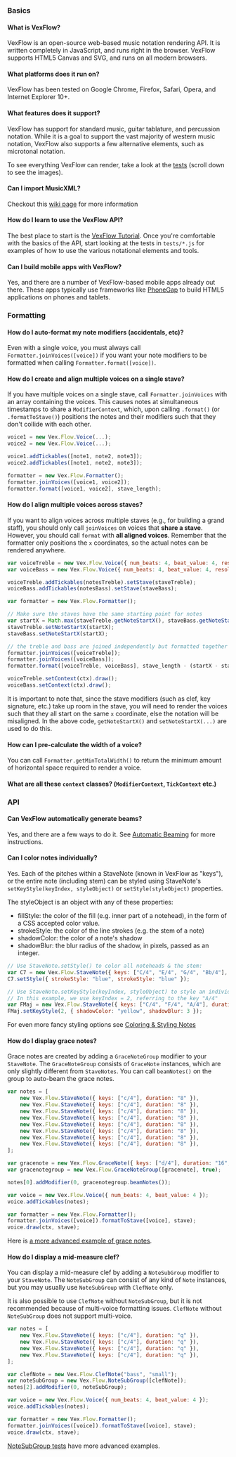 ### Basics

#### What is VexFlow?

VexFlow is an open-source web-based music notation rendering API. It is written completely in JavaScript, and runs right in the browser. VexFlow supports HTML5 Canvas and SVG, and runs on all modern browsers.

#### What platforms does it run on?

VexFlow has been tested on Google Chrome, Firefox, Safari, Opera, and Internet Explorer 10+.

#### What features does it support?

VexFlow has support for standard music, guitar tablature, and percussion notation. While it is a goal to support the vast majority of western music notation, VexFlow also supports a few alternative elements, such as microtonal notation.

To see everything VexFlow can render, take a look at the [tests](http://www.vexflow.com/tests/index.html) (scroll down to see the images).

#### Can I import MusicXML?

Checkout this [wiki page](https://github.com/0xfe/vexflow/wiki/Import-MusicXML) for more information

#### How do I learn to use the VexFlow API?

The best place to start is the [VexFlow Tutorial](https://github.com/0xfe/vexflow/wiki/Tutorial). Once you're comfortable with the basics of the API, start looking at the tests in `tests/*.js` for examples of how to use the various notational elements and tools.

#### Can I build mobile apps with VexFlow?

Yes, and there are a number of VexFlow-based mobile apps already out there. These apps typically use frameworks like [PhoneGap](phonegap.com) to build HTML5 applications on phones and tablets.

### Formatting

#### How do I auto-format my note modifiers (accidentals, etc)?

Even with a single voice, you must always call `Formatter.joinVoices([voice])` if you want your note modifiers to be formatted when calling `Formatter.format([voice])`.

#### How do I create and align multiple voices on a single stave?

If you have multiple voices on a single stave, call `Formatter.joinVoices` with an array containing the voices. This causes notes at simultaneous timestamps to share a `ModifierContext`, which, upon calling `.format()` (or `.formatToStave()`) positions the notes and their modifiers such that they don't collide with each other.

```javascript
voice1 = new Vex.Flow.Voice(...);
voice2 = new Vex.Flow.Voice(...);

voice1.addTickables([note1, note2, note3]);
voice2.addTickables([note1, note2, note3]);

formatter = new Vex.Flow.Formatter();
formatter.joinVoices([voice1, voice2]);
formatter.format([voice1, voice2], stave_length);
```

#### How do I align multiple voices across staves?

If you want to align voices across multiple staves (e.g., for building a grand staff), you should only call `joinVoices` on voices that **share a stave**. However, you should call `format` with **all aligned voices**. Remember that the formatter only positions the `x` coordinates, so the actual notes can be rendered anywhere.

```javascript
var voiceTreble = new Vex.Flow.Voice({ num_beats: 4, beat_value: 4, resolution: Vex.Flow.RESOLUTION });
var voiceBass = new Vex.Flow.Voice({ num_beats: 4, beat_value: 4, resolution: Vex.Flow.RESOLUTION });

voiceTreble.addTickables(notesTreble).setStave(staveTreble);
voiceBass.addTickables(notesBass).setStave(staveBass);

var formatter = new Vex.Flow.Formatter();

// Make sure the staves have the same starting point for notes
var startX = Math.max(staveTreble.getNoteStartX(), staveBass.getNoteStartX());
staveTreble.setNoteStartX(startX);
staveBass.setNoteStartX(startX);

// the treble and bass are joined independently but formatted together
formatter.joinVoices([voiceTreble]);
formatter.joinVoices([voiceBass]);
formatter.format([voiceTreble, voiceBass], stave_length - (startX - staveX));

voiceTreble.setContext(ctx).draw();
voiceBass.setContext(ctx).draw();
```

It is important to note that, since the stave modifiers (such as clef, key signature, etc.) take up room in the stave, you will need to render the voices such that they all start on the same `x` coordinate, else the notation will be misaligned. In the above code, `getNoteStartX()` and `setNoteStartX(...)` are used to do this.

#### How can I pre-calculate the width of a voice?

You can call `Formatter.getMinTotalWidth()` to return the minimum amount of horizontal space required to render a voice.

#### What are all these `context` classes? (`ModifierContext`, `TickContext` etc.)

### API

#### Can VexFlow automatically generate beams?

Yes, and there are a few ways to do it. See [Automatic Beaming](https://github.com/0xfe/vexflow/wiki/Automatic-Beaming) for more instructions.

#### Can I color notes individually?

Yes. Each of the pitches within a StaveNote (known in VexFlow as "keys"), or the entire note (including stem) can be styled using StaveNote's `setKeyStyle(keyIndex, styleObject)` or `setStyle(styleObject)` properties.

The styleObject is an object with any of these properties:

-   fillStyle: the color of the fill (e.g. inner part of a notehead), in the form of a CSS accepted color value.
-   strokeStyle: the color of the line strokes (e.g. the stem of a note)
-   shadowColor: the color of a note's shadow
-   shadowBlur: the blur radius of the shadow, in pixels, passed as an integer.

```javascript
// Use StaveNote.setStyle() to color all noteheads & the stem:
var C7 = new Vex.Flow.StaveNote({ keys: ["C/4", "E/4", "G/4", "Bb/4"], duration: "8" });
C7.setStyle({ strokeStyle: "blue", strokeStyle: "blue" });

// Use StaveNote.setKeyStyle(keyIndex, styleObject) to style an individual notehead.
// In this example, we use keyIndex = 2, referring to the key "A/4"
var FMaj = new Vex.Flow.StaveNote({ keys: ["C/4", "F/4", "A/4"], duration: "8" });
FMaj.setKeyStyle(2, { shadowColor: "yellow", shadowBlur: 3 });
```

For even more fancy styling options see [Coloring & Styling Notes](https://github.com/0xfe/vexflow/wiki/Coloring-&-Styling-Notes)

#### How do I display grace notes?

Grace notes are created by adding a `GraceNoteGroup` modifier to your `StaveNote`. The `GraceNoteGroup` consists of `GraceNote` instances, which are only slightly different from `StaveNotes`. You can call `beamNotes()` on the group to auto-beam the grace notes.

```javascript
var notes = [
    new Vex.Flow.StaveNote({ keys: ["c/4"], duration: "8" }),
    new Vex.Flow.StaveNote({ keys: ["c/4"], duration: "8" }),
    new Vex.Flow.StaveNote({ keys: ["c/4"], duration: "8" }),
    new Vex.Flow.StaveNote({ keys: ["c/4"], duration: "8" }),
    new Vex.Flow.StaveNote({ keys: ["c/4"], duration: "8" }),
    new Vex.Flow.StaveNote({ keys: ["c/4"], duration: "8" }),
    new Vex.Flow.StaveNote({ keys: ["c/4"], duration: "8" }),
    new Vex.Flow.StaveNote({ keys: ["c/4"], duration: "8" }),
];

var gracenote = new Vex.Flow.GraceNote({ keys: ["d/4"], duration: "16", slash: true });
var gracenotegroup = new Vex.Flow.GraceNoteGroup([gracenote], true);

notes[0].addModifier(0, gracenotegroup.beamNotes());

var voice = new Vex.Flow.Voice({ num_beats: 4, beat_value: 4 });
voice.addTickables(notes);

var formatter = new Vex.Flow.Formatter();
formatter.joinVoices([voice]).formatToStave([voice], stave);
voice.draw(ctx, stave);
```

Here is [a more advanced example of grace notes](https://jsfiddle.net/smyht3q5/).

#### How do I display a mid-measure clef?

You can display a mid-measure clef by adding a `NoteSubGroup` modifier to your `StaveNote`. The `NoteSubGroup` can consist of any kind of `Note` instances, but you may usually use `NoteSubGroup` with `ClefNote` only.

It is also possible to use `ClefNote` without `NoteSubGroup`, but it is not recommended because of multi-voice formatting issues. `ClefNote` without `NoteSubGroup` does not support multi-voice.

```javascript
var notes = [
    new Vex.Flow.StaveNote({ keys: ["c/4"], duration: "q" }),
    new Vex.Flow.StaveNote({ keys: ["c/4"], duration: "q" }),
    new Vex.Flow.StaveNote({ keys: ["c/4"], duration: "q" }),
    new Vex.Flow.StaveNote({ keys: ["c/4"], duration: "q" }),
];

var clefNote = new Vex.Flow.ClefNote("bass", "small");
var noteSubGroup = new Vex.Flow.NoteSubGroup([clefNote]);
notes[2].addModifier(0, noteSubGroup);

var voice = new Vex.Flow.Voice({ num_beats: 4, beat_value: 4 });
voice.addTickables(notes);

var formatter = new Vex.Flow.Formatter();
formatter.joinVoices([voice]).formatToStave([voice], stave);
voice.draw(ctx, stave);
```

[NoteSubGroup tests](https://github.com/0xfe/vexflow/blob/master/tests/notesubgroup_tests.ts) have more advanced examples.
